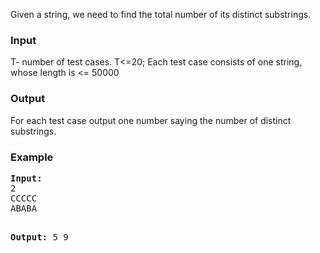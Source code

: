 <p>
Given a string, we need to find the total number of its distinct substrings.

</p><h3>Input</h3>
<p>
T- number of test cases. T&lt;=20;
Each test case consists of one string, whose length is &lt;= 50000
</p><h3>Output</h3>
<p>
For each test case output one number saying the number of distinct substrings.

</p><h3>Example</h3>
<pre><b>Input:</b>
2
CCCCC
ABABA

<b>Output:</b>
5
9
</pre>